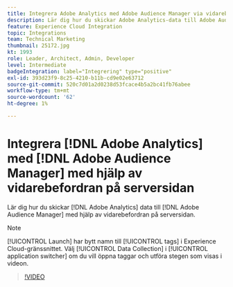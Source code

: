 ```yaml
---
title: Integrera Adobe Analytics med Adobe Audience Manager via vidarebefordran på serversidan
description: Lär dig hur du skickar Adobe Analytics-data till Adobe Audience Manager med hjälp av vidarebefordran på serversidan.
feature: Experience Cloud Integration
topic: Integrations
team: Technical Marketing
thumbnail: 25172.jpg
kt: 1993
role: Leader, Architect, Admin, Developer
level: Intermediate
badgeIntegration: label="Integrering" type="positive"
exl-id: 393d23f9-8c25-4210-b11b-cd9e02e63712
source-git-commit: 520c7d01a2d0238d53fcace4b5a2bc41fb76abee
workflow-type: tm+mt
source-wordcount: '62'
ht-degree: 1%

---
```


# Integrera [!DNL Adobe Analytics] med [!DNL Adobe Audience Manager] med hjälp av vidarebefordran på serversidan

Lär dig hur du skickar [!DNL Adobe Analytics] data till [!DNL Adobe Audience Manager] med hjälp av vidarebefordran på serversidan.

>[!NOTE]
>
>[!UICONTROL Launch] har bytt namn till [!UICONTROL tags] i Experience Cloud-gränssnittet. Välj [!UICONTROL Data Collection] i [!UICONTROL application switcher] om du vill öppna taggar och utföra stegen som visas i videon.

>[!VIDEO](https://video.tv.adobe.com/v/25172?quality=12&learn=on)
